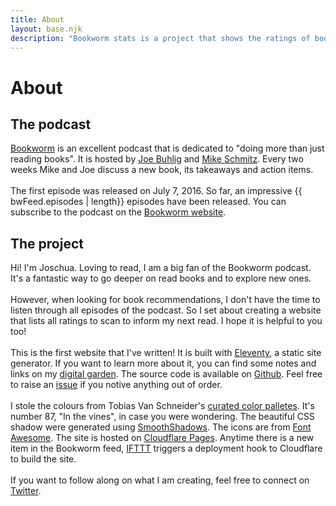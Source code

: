 ```yaml
---
title: About
layout: base.njk
description: "Bookworm stats is a project that shows the ratings of books discussed in the Bookworm podcast. Learn more about the project on this site."
---
```

<div class="about-page">
<div class="about-text">

# About
## <i class="fa-solid fa-microphone-lines"></i> The podcast
[Bookworm](https://bookworm.fm/) is an excellent podcast that is dedicated to "doing more than just reading books". It is hosted by [Joe Buhlig](https://twitter.com/joebuhlig) and [Mike Schmitz](https://twitter.com/_MikeSchmitz). Every two weeks Mike and Joe discuss a new book, its takeaways and action items.
<br><br>
The first episode was released on July 7, 2016. So far, an impressive {{ bwFeed.episodes | length}} episodes have been released. You can subscribe to the podcast on the [Bookworm website](https://bookworm.fm).

## <i class="fa-regular fa-file-code"></i> The project
Hi! I'm Joschua. Loving to read, I am a big fan of the Bookworm podcast. It's a fantastic way to go deeper on read books and to explore new ones.
<br><br>
However, when looking for book recommendations, I don't have the time to listen through all episodes of the podcast. So I set about creating a website that lists all ratings to scan to inform my next read. I hope it is helpful to you too!
<br><br>
This is the first website that I've written! It is built with [Eleventy](https://www.11ty.dev/), a static site generator. If you want to learn more about it, you can find some notes and links on my [digital garden](https://joschuasgarden.com/00+Meta/04+Tools/Eleventy). The source code is available on [Github](https://github.com/selfire1/bookworm-stats). Feel free to raise an [issue](https://github.com/selfire1/bookworm-stats/issues) if you notive anything out of order.
<br><br>
I stole the colours from Tobias Van Schneider's [curated color palletes](https://access.mymind.com/colors). It's number 87, "In the vines", in case you were wondering. The beautiful CSS shadow were generated using [SmoothShadows](https://shadows.brumm.af/). The icons are from [Font Awesome](https://fontawesome.com/). The site is hosted on [Cloudflare Pages](https://pages.cloudflare.com/). Anytime there is a new item in the Bookworm feed, [IFTTT](https://ifttt.com/) triggers a deployment hook to Cloudflare to build the site.
<br><br>
If you want to follow along on what I am creating, feel free to connect on [Twitter](https://twitter.com/selfire1).
</div>
</div>